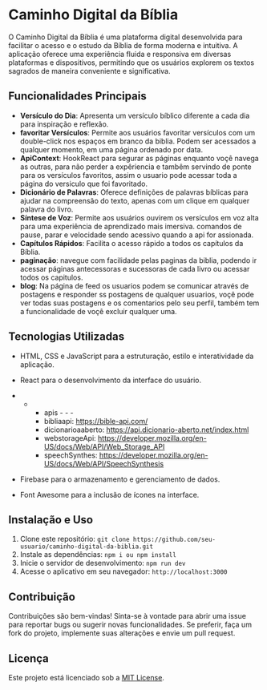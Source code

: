 # Caminho Digital da Bíblia

O Caminho Digital da Bíblia é uma plataforma digital desenvolvida para facilitar o acesso e o estudo da Bíblia de forma moderna e intuitiva. A aplicação oferece uma experiência fluida e responsiva em diversas plataformas e dispositivos, permitindo que os usuários explorem os textos sagrados de maneira conveniente e significativa.

## Funcionalidades Principais

- **Versículo do Dia**: Apresenta um versículo bíblico diferente a cada dia para inspiração e reflexão.
- **favoritar Versículos**: Permite aos usuários favoritar versículos com um double-click nos espaços em branco da biblia. Podem ser acessados a qualquer momento, em uma página ordenado por data.
- **ApiContext**: HookReact para segurar as páginas enquanto voçê navega as outras, para não perder a expêriencia e tambêm servindo de ponte para os versículos favoritos, assim o usuario pode acessar toda a página do versiculo que foi favoritado.
- **Dicionário de Palavras**: Oferece definições de palavras bíblicas para ajudar na compreensão do texto, apenas com um clique em qualquer palavra do livro.
- **Síntese de Voz**: Permite aos usuários ouvirem os versículos em voz alta para uma experiência de aprendizado mais imersiva. comandos de pause, parar e velocidade sendo acessivo quando a api for assionada. 
- **Capítulos Rápidos**: Facilita o acesso rápido a todos os capítulos da Bíblia.
- **paginação**: navegue com facilidade pelas paginas da biblia, podendo ir acessar páginas antecessoras e sucessoras de cada livro ou acessar todos os capitulos.
- **blog**: Na página de feed os usuarios podem se comunicar através de postagens e responder ss postagens de qualquer usuarios, voçê pode ver todas suas postagens e os comentarios pelo seu perfil, também tem a funcionalidade de voçê excluir qualquer uma.

## Tecnologias Utilizadas

- HTML, CSS e JavaScript para a estruturação, estilo e interatividade da aplicação.
- React para o desenvolvimento da interface do usuário.
- - - apis - - -
    - bibliaapi: https://bible-api.com/
    - dicionarioaaberto: https://api.dicionario-aberto.net/index.html
    - webstorageApi: https://developer.mozilla.org/en-US/docs/Web/API/Web_Storage_API
    - speechSynthes: https://developer.mozilla.org/en-US/docs/Web/API/SpeechSynthesis
      
- Firebase para o armazenamento e gerenciamento de dados.
- Font Awesome para a inclusão de ícones na interface.

## Instalação e Uso

1. Clone este repositório: `git clone https://github.com/seu-usuario/caminho-digital-da-biblia.git`
2. Instale as dependências: `npm i ou npm install`
3. Inicie o servidor de desenvolvimento: `npm run dev`
4. Acesse o aplicativo em seu navegador: `http://localhost:3000`

## Contribuição

Contribuições são bem-vindas! Sinta-se à vontade para abrir uma issue para reportar bugs ou sugerir novas funcionalidades. Se preferir, faça um fork do projeto, implemente suas alterações e envie um pull request.

## Licença

Este projeto está licenciado sob a [MIT License](https://opensource.org/licenses/MIT).
